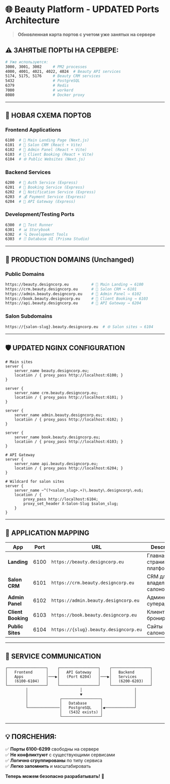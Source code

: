 # 🌐 Beauty Platform - UPDATED Ports Architecture

> **Обновленная карта портов с учетом уже занятых на сервере**

## ⚠️ **ЗАНЯТЫЕ ПОРТЫ НА СЕРВЕРЕ:**
```bash
# Уже используются:
3000, 3001, 3002     # PM2 processes
4000, 4001, 4021, 4022, 4024  # Beauty API services  
5174, 5175, 5176     # Beauty CRM services
5432                 # PostgreSQL
6379                 # Redis
7000                 # workerd
8080                 # Docker proxy
```

---

## 🔧 **НОВАЯ СХЕМА ПОРТОВ**

### **Frontend Applications**
```bash
6100  # 🎯 Main Landing Page (Next.js)
6101  # 💼 Salon CRM (React + Vite)  
6102  # 🔧 Admin Panel (React + Vite)
6103  # 📱 Client Booking (React + Vite)
6104  # 🌐 Public Websites (Next.js)
```

### **Backend Services**  
```bash
6200  # 🔐 Auth Service (Express)
6201  # 📅 Booking Service (Express)
6202  # 📧 Notification Service (Express) 
6203  # 💰 Payment Service (Express)
6204  # 🌉 API Gateway (Express)
```

### **Development/Testing Ports**
```bash
6300  # 🧪 Test Runner
6301  # 📊 Storybook
6302  # 🔍 Development Tools
6303  # 🗄️ Database UI (Prisma Studio)
```

---

## 🚀 **PRODUCTION DOMAINS (Unchanged)**

### **Public Domains**
```bash
https://beauty.designcorp.eu          # 🎯 Main Landing → 6100
https://crm.beauty.designcorp.eu      # 💼 Salon CRM → 6101  
https://admin.beauty.designcorp.eu    # 🔧 Admin Panel → 6102
https://book.beauty.designcorp.eu     # 📱 Client Booking → 6103
https://api.beauty.designcorp.eu      # 🌉 API Gateway → 6204
```

### **Salon Subdomains**
```bash
https://{salon-slug}.beauty.designcorp.eu  # 🌐 Salon sites → 6104
```

---

## 🛡️ **UPDATED NGINX CONFIGURATION**

```nginx
# Main sites
server {
    server_name beauty.designcorp.eu;
    location / { proxy_pass http://localhost:6100; }
}

server {
    server_name crm.beauty.designcorp.eu;
    location / { proxy_pass http://localhost:6101; }
}

server {
    server_name admin.beauty.designcorp.eu;
    location / { proxy_pass http://localhost:6102; }
}

server {
    server_name book.beauty.designcorp.eu;
    location / { proxy_pass http://localhost:6103; }
}

# API Gateway
server {
    server_name api.beauty.designcorp.eu;
    location / { proxy_pass http://localhost:6204; }
}

# Wildcard for salon sites
server {
    server_name ~^(?<salon_slug>.+)\.beauty\.designcorp\.eu$;
    location / { 
        proxy_pass http://localhost:6104;
        proxy_set_header X-Salon-Slug $salon_slug;
    }
}
```

---

## 📱 **APPLICATION MAPPING**

| App | Port | URL | Description |
|-----|------|-----|-------------|
| **Landing** | 6100 | `https://beauty.designcorp.eu` | Главная страница платформы |
| **Salon CRM** | 6101 | `https://crm.beauty.designcorp.eu` | CRM для владельцев салонов |
| **Admin Panel** | 6102 | `https://admin.beauty.designcorp.eu` | Админка суперадминов |
| **Client Booking** | 6103 | `https://book.beauty.designcorp.eu` | Клиентское бронирование |
| **Public Sites** | 6104 | `https://{slug}.beauty.designcorp.eu` | Сайты салонов |

---

## 🔄 **SERVICE COMMUNICATION**

```
┌─────────────────┐    ┌─────────────────┐    ┌─────────────────┐
│   Frontend      │    │   API Gateway   │    │   Backend       │
│   Apps          │───▶│   (Port 6204)   │───▶│   Services      │
│   (6100-6104)   │    │                 │    │   (6200-6203)   │
└─────────────────┘    └─────────────────┘    └─────────────────┘
         │                       │                       │
         │                       ▼                       │
         │              ┌─────────────────┐              │
         │              │   Database      │              │
         └──────────────│   PostgreSQL    │◀─────────────┘
                        │   (5432 exists) │
                        └─────────────────┘
```

---

## 💡 **ПОЯСНЕНИЯ:**

✅ **Порты 6100-6299** свободны на сервере  
✅ **Не конфликтуют** с существующими сервисами  
✅ **Логично сгруппированы** по типу сервиса  
✅ **Легко запомнить** и масштабировать  

**Теперь можем безопасно разрабатывать!** 🚀